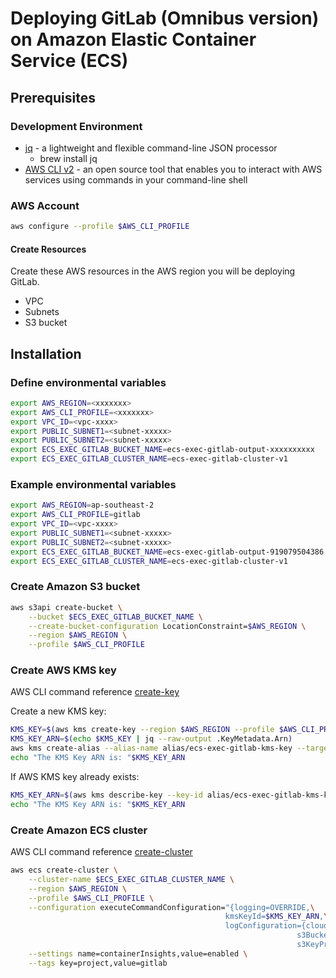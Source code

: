# Deploying GitLab (Omnibus version) on Amazon Elastic Container Service (ECS)

## Prerequisites

### Development Environment 

* [jq](https://stedolan.github.io/jq/) - a lightweight and flexible command-line JSON processor
  * brew install jq
* [AWS CLI v2](https://docs.aws.amazon.com/cli/latest/userguide/getting-started-install.html) - an open source tool that enables you to interact with AWS services using commands in your command-line shell

### AWS Account

```bash
aws configure --profile $AWS_CLI_PROFILE
```

#### Create Resources

Create these AWS resources in the AWS region you will be deploying GitLab.

* VPC
* Subnets
* S3 bucket

## Installation

### Define environmental variables

```bash
export AWS_REGION=<xxxxxxx>
export AWS_CLI_PROFILE=<xxxxxxx>
export VPC_ID=<vpc-xxxx>
export PUBLIC_SUBNET1=<subnet-xxxxx>
export PUBLIC_SUBNET2=<subnet-xxxxx>
export ECS_EXEC_GITLAB_BUCKET_NAME=ecs-exec-gitlab-output-xxxxxxxxxx
export ECS_EXEC_GITLAB_CLUSTER_NAME=ecs-exec-gitlab-cluster-v1
```

### Example environmental variables

```bash
export AWS_REGION=ap-southeast-2
export AWS_CLI_PROFILE=gitlab
export VPC_ID=<vpc-xxxx>
export PUBLIC_SUBNET1=<subnet-xxxxx>
export PUBLIC_SUBNET2=<subnet-xxxxx>
export ECS_EXEC_GITLAB_BUCKET_NAME=ecs-exec-gitlab-output-919079504386
export ECS_EXEC_GITLAB_CLUSTER_NAME=ecs-exec-gitlab-cluster-v1
```

### Create Amazon S3 bucket

```bash
aws s3api create-bucket \
    --bucket $ECS_EXEC_GITLAB_BUCKET_NAME \
    --create-bucket-configuration LocationConstraint=$AWS_REGION \
    --region $AWS_REGION \
    --profile $AWS_CLI_PROFILE
```

### Create AWS KMS key

AWS CLI command reference [create-key](https://awscli.amazonaws.com/v2/documentation/api/latest/reference/ecs/create-cluster.html)

Create a new KMS key:

```bash
KMS_KEY=$(aws kms create-key --region $AWS_REGION --profile $AWS_CLI_PROFILE)
KMS_KEY_ARN=$(echo $KMS_KEY | jq --raw-output .KeyMetadata.Arn)
aws kms create-alias --alias-name alias/ecs-exec-gitlab-kms-key --target-key-id $KMS_KEY_ARN --region $AWS_REGION --profile $AWS_CLI_PROFILE
echo "The KMS Key ARN is: "$KMS_KEY_ARN 
```

If AWS KMS key already exists:

```bash
KMS_KEY_ARN=$(aws kms describe-key --key-id alias/ecs-exec-gitlab-kms-key --region $AWS_REGION --profile $AWS_CLI_PROFILE | jq --raw-output .KeyMetadata.Arn)
echo "The KMS Key ARN is: "$KMS_KEY_ARN
```


### Create Amazon ECS cluster

AWS CLI command reference [create-cluster](https://awscli.amazonaws.com/v2/documentation/api/latest/reference/emr/create-cluster.html)

```bash
aws ecs create-cluster \
    --cluster-name $ECS_EXEC_GITLAB_CLUSTER_NAME \
    --region $AWS_REGION \
    --profile $AWS_CLI_PROFILE \
    --configuration executeCommandConfiguration="{logging=OVERRIDE,\
                                                kmsKeyId=$KMS_KEY_ARN,\
                                                logConfiguration={cloudWatchLogGroupName="/aws/ecs/ecs-exec-gitlab",\
                                                                s3BucketName=$ECS_EXEC_GITLAB_BUCKET_NAME,\
                                                                s3KeyPrefix=exec-output}}" \
    --settings name=containerInsights,value=enabled \
    --tags key=project,value=gitlab
```




